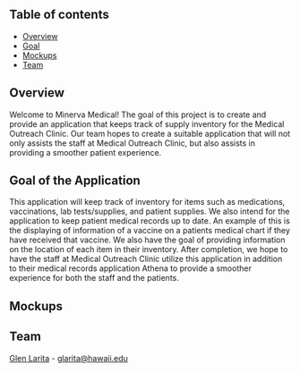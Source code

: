 ## Table of contents

* [Overview](#overview)
* [Goal](#goal-of-the-application)
* [Mockups](#mockups)
* [Team](#team)

## Overview

Welcome to Minerva Medical! The goal of this project is to create and provide an application that keeps track of supply inventory for the Medical Outreach Clinic. 
Our team hopes to create a suitable application that will not only assists the staff at Medical Outreach Clinic, but also assists in providing a smoother patient experience. 

## Goal of the Application
This application will keep track of inventory for items such as medications, vaccinations, lab tests/supplies, and patient supplies. We also intend for the application to keep patient medical records up to date. An example of this is the displaying of information of a vaccine on a patients medical chart if they have received that vaccine. We also have the goal of providing information on the location of each item in their inventory. After completion, we hope to have the staff at Medical Outreach Clinic utilize this application in addition to their medical records application Athena to provide a smoother experience for both the staff and the patients. 

## Mockups


## Team

[Glen Larita](https://glarita.github.io/) - glarita@hawaii.edu
